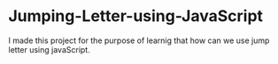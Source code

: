 # Jumping-Letter-using-JavaScript
I made this project for the purpose of learnig that how can we use jump letter using javaScript.
